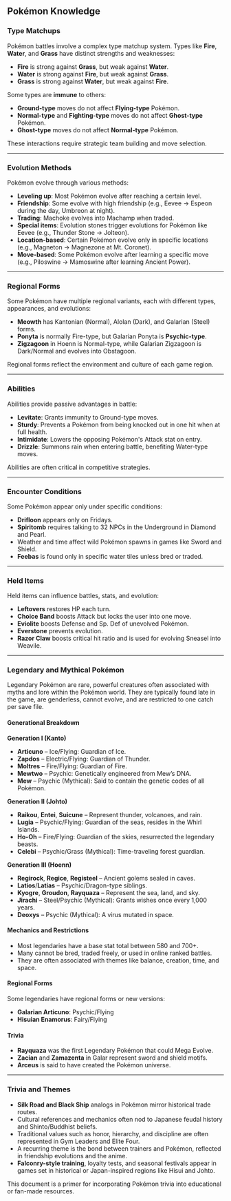 ## Pokémon Knowledge

### Type Matchups

Pokémon battles involve a complex type matchup system. Types like **Fire**, **Water**, and **Grass** have distinct strengths and weaknesses:

* **Fire** is strong against **Grass**, but weak against **Water**.
* **Water** is strong against **Fire**, but weak against **Grass**.
* **Grass** is strong against **Water**, but weak against **Fire**.

Some types are **immune** to others:

* **Ground-type** moves do not affect **Flying-type** Pokémon.
* **Normal-type** and **Fighting-type** moves do not affect **Ghost-type** Pokémon.
* **Ghost-type** moves do not affect **Normal-type** Pokémon.

These interactions require strategic team building and move selection.

---

### Evolution Methods

Pokémon evolve through various methods:

* **Leveling up**: Most Pokémon evolve after reaching a certain level.
* **Friendship**: Some evolve with high friendship (e.g., Eevee → Espeon during the day, Umbreon at night).
* **Trading**: Machoke evolves into Machamp when traded.
* **Special items**: Evolution stones trigger evolutions for Pokémon like Eevee (e.g., Thunder Stone → Jolteon).
* **Location-based**: Certain Pokémon evolve only in specific locations (e.g., Magneton → Magnezone at Mt. Coronet).
* **Move-based**: Some Pokémon evolve after learning a specific move (e.g., Piloswine → Mamoswine after learning Ancient Power).

---

### Regional Forms

Some Pokémon have multiple regional variants, each with different types, appearances, and evolutions:

* **Meowth** has Kantonian (Normal), Alolan (Dark), and Galarian (Steel) forms.
* **Ponyta** is normally Fire-type, but Galarian Ponyta is **Psychic-type**.
* **Zigzagoon** in Hoenn is Normal-type, while Galarian Zigzagoon is Dark/Normal and evolves into Obstagoon.

Regional forms reflect the environment and culture of each game region.

---

### Abilities

Abilities provide passive advantages in battle:

* **Levitate**: Grants immunity to Ground-type moves.
* **Sturdy**: Prevents a Pokémon from being knocked out in one hit when at full health.
* **Intimidate**: Lowers the opposing Pokémon's Attack stat on entry.
* **Drizzle**: Summons rain when entering battle, benefiting Water-type moves.

Abilities are often critical in competitive strategies.

---

### Encounter Conditions

Some Pokémon appear only under specific conditions:

* **Drifloon** appears only on Fridays.
* **Spiritomb** requires talking to 32 NPCs in the Underground in Diamond and Pearl.
* Weather and time affect wild Pokémon spawns in games like Sword and Shield.
* **Feebas** is found only in specific water tiles unless bred or traded.

---

### Held Items

Held items can influence battles, stats, and evolution:

* **Leftovers** restores HP each turn.
* **Choice Band** boosts Attack but locks the user into one move.
* **Eviolite** boosts Defense and Sp. Def of unevolved Pokémon.
* **Everstone** prevents evolution.
* **Razor Claw** boosts critical hit ratio and is used for evolving Sneasel into Weavile.

---

### Legendary and Mythical Pokémon

Legendary Pokémon are rare, powerful creatures often associated with myths and lore within the Pokémon world. They are typically found late in the game, are genderless, cannot evolve, and are restricted to one catch per save file.

#### Generational Breakdown

**Generation I (Kanto)**
* **Articuno** – Ice/Flying: Guardian of Ice.
* **Zapdos** – Electric/Flying: Guardian of Thunder.
* **Moltres** – Fire/Flying: Guardian of Fire.
* **Mewtwo** – Psychic: Genetically engineered from Mew’s DNA.
* **Mew** – Psychic (Mythical): Said to contain the genetic codes of all Pokémon.

**Generation II (Johto)**
* **Raikou**, **Entei**, **Suicune** – Represent thunder, volcanoes, and rain.
* **Lugia** – Psychic/Flying: Guardian of the seas, resides in the Whirl Islands.
* **Ho-Oh** – Fire/Flying: Guardian of the skies, resurrected the legendary beasts.
* **Celebi** – Psychic/Grass (Mythical): Time-traveling forest guardian.

**Generation III (Hoenn)**
* **Regirock**, **Regice**, **Registeel** – Ancient golems sealed in caves.
* **Latios**/**Latias** – Psychic/Dragon-type siblings.
* **Kyogre**, **Groudon**, **Rayquaza** – Represent the sea, land, and sky.
* **Jirachi** – Steel/Psychic (Mythical): Grants wishes once every 1,000 years.
* **Deoxys** – Psychic (Mythical): A virus mutated in space.

#### Mechanics and Restrictions
* Most legendaries have a base stat total between 580 and 700+.
* Many cannot be bred, traded freely, or used in online ranked battles.
* They are often associated with themes like balance, creation, time, and space.

#### Regional Forms
Some legendaries have regional forms or new versions:
* **Galarian Articuno**: Psychic/Flying
* **Hisuian Enamorus**: Fairy/Flying

#### Trivia
* **Rayquaza** was the first Legendary Pokémon that could Mega Evolve.
* **Zacian** and **Zamazenta** in Galar represent sword and shield motifs.
* **Arceus** is said to have created the Pokémon universe.

---

### Trivia and Themes

* **Silk Road and Black Ship** analogs in Pokémon mirror historical trade routes.
* Cultural references and mechanics often nod to Japanese feudal history and Shinto/Buddhist beliefs.
* Traditional values such as honor, hierarchy, and discipline are often represented in Gym Leaders and Elite Four.
* A recurring theme is the bond between trainers and Pokémon, reflected in friendship evolutions and the anime.
* **Falconry-style training**, loyalty tests, and seasonal festivals appear in games set in historical or Japan-inspired regions like Hisui and Johto.

This document is a primer for incorporating Pokémon trivia into educational or fan-made resources.

